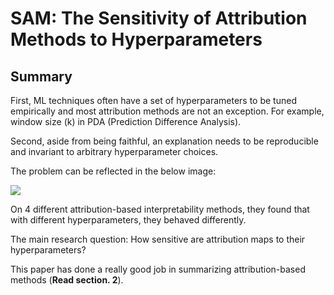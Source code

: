 # SAM: The Sensitivity of Attribution Methods to Hyperparameters

## Summary 

First, ML techniques often have a set of hyperparameters to be tuned empirically and most attribution methods
are not an exception. For example, window size (k) in PDA (Prediction Difference Analysis).

Second, aside from being faithful, an
explanation needs to be reproducible and invariant to arbitrary hyperparameter choices.

The problem can be reflected in the below image:

![](https://github.com/luulinh90s/paper-review-interpretable-machine-learning/blob/master/images/SAM1.JPG)

On 4 different attribution-based interpretability methods, they found that with different hyperparameters, they behaved
differently.

The main research question: How sensitive are attribution maps to their hyperparameters?

This paper has done a really good job in summarizing attribution-based methods (**Read section. 2**).
